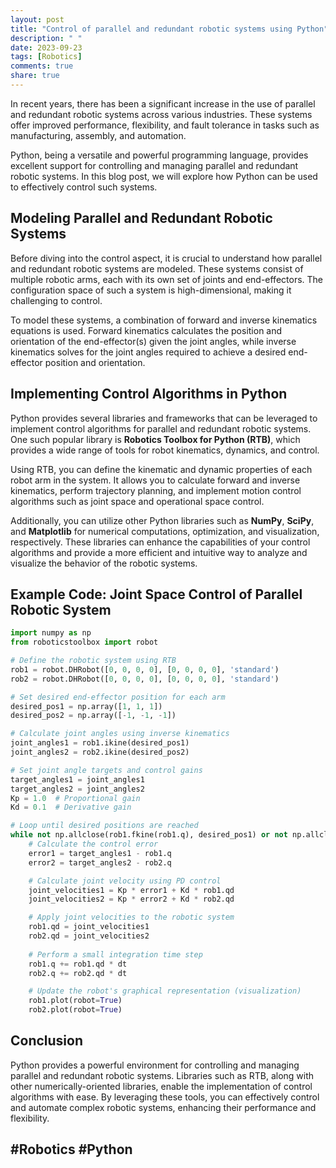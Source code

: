 ```yaml
---
layout: post
title: "Control of parallel and redundant robotic systems using Python"
description: " "
date: 2023-09-23
tags: [Robotics]
comments: true
share: true
---
```


In recent years, there has been a significant increase in the use of parallel and redundant robotic systems across various industries. These systems offer improved performance, flexibility, and fault tolerance in tasks such as manufacturing, assembly, and automation.

Python, being a versatile and powerful programming language, provides excellent support for controlling and managing parallel and redundant robotic systems. In this blog post, we will explore how Python can be used to effectively control such systems.

## Modeling Parallel and Redundant Robotic Systems

Before diving into the control aspect, it is crucial to understand how parallel and redundant robotic systems are modeled. These systems consist of multiple robotic arms, each with its own set of joints and end-effectors. The configuration space of such a system is high-dimensional, making it challenging to control.

To model these systems, a combination of forward and inverse kinematics equations is used. Forward kinematics calculates the position and orientation of the end-effector(s) given the joint angles, while inverse kinematics solves for the joint angles required to achieve a desired end-effector position and orientation.

## Implementing Control Algorithms in Python

Python provides several libraries and frameworks that can be leveraged to implement control algorithms for parallel and redundant robotic systems. One such popular library is **Robotics Toolbox for Python (RTB)**, which provides a wide range of tools for robot kinematics, dynamics, and control.

Using RTB, you can define the kinematic and dynamic properties of each robot arm in the system. It allows you to calculate forward and inverse kinematics, perform trajectory planning, and implement motion control algorithms such as joint space and operational space control.

Additionally, you can utilize other Python libraries such as **NumPy**, **SciPy**, and **Matplotlib** for numerical computations, optimization, and visualization, respectively. These libraries can enhance the capabilities of your control algorithms and provide a more efficient and intuitive way to analyze and visualize the behavior of the robotic systems.

## Example Code: Joint Space Control of Parallel Robotic System

```python
import numpy as np
from roboticstoolbox import robot

# Define the robotic system using RTB
rob1 = robot.DHRobot([0, 0, 0, 0], [0, 0, 0, 0], 'standard')
rob2 = robot.DHRobot([0, 0, 0, 0], [0, 0, 0, 0], 'standard')

# Set desired end-effector position for each arm
desired_pos1 = np.array([1, 1, 1])
desired_pos2 = np.array([-1, -1, -1])

# Calculate joint angles using inverse kinematics
joint_angles1 = rob1.ikine(desired_pos1)
joint_angles2 = rob2.ikine(desired_pos2)

# Set joint angle targets and control gains
target_angles1 = joint_angles1
target_angles2 = joint_angles2
Kp = 1.0  # Proportional gain
Kd = 0.1  # Derivative gain

# Loop until desired positions are reached
while not np.allclose(rob1.fkine(rob1.q), desired_pos1) or not np.allclose(rob2.fkine(rob2.q), desired_pos2):
    # Calculate the control error
    error1 = target_angles1 - rob1.q
    error2 = target_angles2 - rob2.q

    # Calculate joint velocity using PD control
    joint_velocities1 = Kp * error1 + Kd * rob1.qd
    joint_velocities2 = Kp * error2 + Kd * rob2.qd

    # Apply joint velocities to the robotic system
    rob1.qd = joint_velocities1
    rob2.qd = joint_velocities2
    
    # Perform a small integration time step
    rob1.q += rob1.qd * dt
    rob2.q += rob2.qd * dt

    # Update the robot's graphical representation (visualization)
    rob1.plot(robot=True)
    rob2.plot(robot=True)
```

## Conclusion

Python provides a powerful environment for controlling and managing parallel and redundant robotic systems. Libraries such as RTB, along with other numerically-oriented libraries, enable the implementation of control algorithms with ease. By leveraging these tools, you can effectively control and automate complex robotic systems, enhancing their performance and flexibility.

## #Robotics #Python